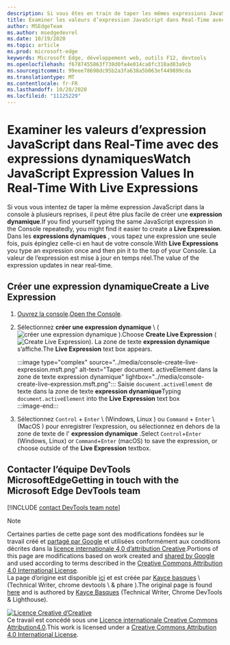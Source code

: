 ```yaml
---
description: Si vous êtes en train de taper les mêmes expressions JavaScript dans la console à plusieurs reprises, essayez plutôt d’utiliser des expressions dynamiques.
title: Examiner les valeurs d’expression JavaScript dans Real-Time avec des expressions dynamiques
author: MSEdgeTeam
ms.author: msedgedevrel
ms.date: 10/19/2020
ms.topic: article
ms.prod: microsoft-edge
keywords: Microsoft Edge, développement web, outils F12, devtools
ms.openlocfilehash: f6787455863f738d0fa4e014ca8fc318ad83a9cb
ms.sourcegitcommit: 99eee78698dc95b2a3fa638a5b063ef449899cda
ms.translationtype: MT
ms.contentlocale: fr-FR
ms.lasthandoff: 10/20/2020
ms.locfileid: "11125229"
---
```

<!-- Copyright Kayce Basques 

   Licensed under the Apache License, Version 2.0 (the "License");
   you may not use this file except in compliance with the License.
   You may obtain a copy of the License at

       https://www.apache.org/licenses/LICENSE-2.0

   Unless required by applicable law or agreed to in writing, software
   distributed under the License is distributed on an "AS IS" BASIS,
   WITHOUT WARRANTIES OR CONDITIONS OF ANY KIND, either express or implied.
   See the License for the specific language governing permissions and
   limitations under the License.  -->

# <span data-ttu-id="7aa70-104">Examiner les valeurs d’expression JavaScript dans Real-Time avec des expressions dynamiques</span><span class="sxs-lookup"><span data-stu-id="7aa70-104">Watch JavaScript Expression Values In Real-Time With Live Expressions</span></span>  

<span data-ttu-id="7aa70-105">Si vous vous intentez de taper la même expression JavaScript dans la console à plusieurs reprises, il peut être plus facile de créer une **expression dynamique**.</span><span class="sxs-lookup"><span data-stu-id="7aa70-105">If you find yourself typing the same JavaScript expression in the Console repeatedly, you might find it easier to create a **Live Expression**.</span></span>  <span data-ttu-id="7aa70-106">Dans les **expressions dynamiques** , vous tapez une expression une seule fois, puis épinglez celle-ci en haut de votre console.</span><span class="sxs-lookup"><span data-stu-id="7aa70-106">With **Live Expressions** you type an expression once and then pin it to the top of your Console.</span></span>  <span data-ttu-id="7aa70-107">La valeur de l’expression est mise à jour en temps réel.</span><span class="sxs-lookup"><span data-stu-id="7aa70-107">The value of the expression updates in near real-time.</span></span>  

## <span data-ttu-id="7aa70-108">Créer une expression dynamique</span><span class="sxs-lookup"><span data-stu-id="7aa70-108">Create a Live Expression</span></span>  

1.  <span data-ttu-id="7aa70-109">[Ouvrez la console][DevToolsConsoleReferenceOpenConsole].</span><span class="sxs-lookup"><span data-stu-id="7aa70-109">[Open the Console][DevToolsConsoleReferenceOpenConsole].</span></span>  
1.  <span data-ttu-id="7aa70-110">Sélectionnez **créer une expression dynamique** \ ( ![ créer une expression dynamique ][ImageCreateLiveExpressionIcon] \).</span><span class="sxs-lookup"><span data-stu-id="7aa70-110">Choose **Create Live Expression** \(![Create Live Expression][ImageCreateLiveExpressionIcon]\).</span></span>  <span data-ttu-id="7aa70-111">La zone de texte **expression dynamique** s’affiche.</span><span class="sxs-lookup"><span data-stu-id="7aa70-111">The **Live Expression** text box appears.</span></span>  
    
    :::image type="complex" source="../media/console-create-live-expression.msft.png" alt-text="Taper document. activeElement dans la zone de texte expression dynamique" lightbox="../media/console-create-live-expression.msft.png":::
       <span data-ttu-id="7aa70-113">Saisie `document.activeElement` de texte dans la zone de texte **expression dynamique**</span><span class="sxs-lookup"><span data-stu-id="7aa70-113">Typing `document.activeElement` into the **Live Expression** text box</span></span>  
    :::image-end:::  
    
1.  <span data-ttu-id="7aa70-114">Sélectionnez `Control` + `Enter` \ (Windows, Linux \) ou `Command` + `Enter` \ (MacOS \) pour enregistrer l’expression, ou sélectionnez en dehors de la zone de texte de l' **expression dynamique** .</span><span class="sxs-lookup"><span data-stu-id="7aa70-114">Select `Control`+`Enter` \(Windows, Linux\) or `Command`+`Enter` \(macOS\) to save the expression, or choose outside of the **Live Expression** textbox.</span></span>  

## <span data-ttu-id="7aa70-115">Contacter l’équipe DevTools MicrosoftEdge</span><span class="sxs-lookup"><span data-stu-id="7aa70-115">Getting in touch with the Microsoft Edge DevTools team</span></span>  

[!INCLUDE [contact DevTools team note](../includes/contact-devtools-team-note.md)]  

<!-- image links -->  

[ImageCreateLiveExpressionIcon]: ../media/create-live-expression-icon.msft.png  

<!-- links -->  

[DevToolsConsoleReferenceOpenConsole]: ./reference.md#open-the-console "Ouvrez la console-référence de la console | Documents Microsoft"  

> [!NOTE]
> <span data-ttu-id="7aa70-117">Certaines parties de cette page sont des modifications fondées sur le travail créé et [partagé par Google][GoogleSitePolicies] et utilisées conformément aux conditions décrites dans la [licence internationale 4,0 d’attribution Creative][CCA4IL].</span><span class="sxs-lookup"><span data-stu-id="7aa70-117">Portions of this page are modifications based on work created and [shared by Google][GoogleSitePolicies] and used according to terms described in the [Creative Commons Attribution 4.0 International License][CCA4IL].</span></span>  
> <span data-ttu-id="7aa70-118">La page d’origine est disponible [ici](https://developers.google.com/web/tools/chrome-devtools/console/live-expressions) et est créée par [Kayce basques][KayceBasques] \ (Technical Writer, chrome devtools \ & phare \).</span><span class="sxs-lookup"><span data-stu-id="7aa70-118">The original page is found [here](https://developers.google.com/web/tools/chrome-devtools/console/live-expressions) and is authored by [Kayce Basques][KayceBasques] \(Technical Writer, Chrome DevTools \& Lighthouse\).</span></span>  

[![Licence Creative d’Creative][CCby4Image]][CCA4IL]  
<span data-ttu-id="7aa70-120">Ce travail est concédé sous une [Licence internationale Creative Commons Attribution4.0][CCA4IL].</span><span class="sxs-lookup"><span data-stu-id="7aa70-120">This work is licensed under a [Creative Commons Attribution 4.0 International License][CCA4IL].</span></span>  

[CCA4IL]: https://creativecommons.org/licenses/by/4.0  
[CCby4Image]: https://i.creativecommons.org/l/by/4.0/88x31.png  
[GoogleSitePolicies]: https://developers.google.com/terms/site-policies  
[KayceBasques]: https://developers.google.com/web/resources/contributors/kaycebasques  
